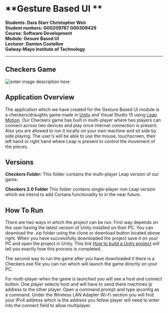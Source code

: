 **Gesture Based UI **
===================

**Students: Dara Starr Christopher Weir**<br>
**Student nunbers: G00209787 G00309429**<br>
**Course: Software Development**<br>
**Module: Gesure Based UI**<br>
**Lecturer: Damien Costelloe**<br>
**Galway-Mayo Institute of Technology**
****

**Checkers Game**
-------------
![enter image description here](https://cloud.githubusercontent.com/assets/8806515/24556394/14646e48-162c-11e7-8f8f-d1244497b03b.png)


Application  Overview
-------------
The application which we have created for the Gesture Based UI module is a checkers/draughts game made in [Unity](https://unity3d.com/) and Visual Studio 15 using [Leap Motion](https://www.leapmotion.com/). Our Checkers game has built in multi-player where two players can connect across two devices and play once internet connection is present. Also you are allowed to run it locally on your own machine and sit side by side playing. The user's will be able to use the mouse, touchscreen, their left hand or right hand where Leap is present to control the movement of the pieces.

Versions
-------------
***Checkers Folder:*** This folder contains the multi-player Leap version of our game.

**Checkers 2.0 Folder** This folder contains single-player non Leap version which we intend to add Cortana functionality to in the near future.

How To Run
-------------
There are two ways in which the project can be run. First way depends on the user having the latest version of Unity installed on their PC. You can download the .zip folder using the clone or download button located above right. When you have successfully downloaded the project save it on your PC and open the project in Unity. This link [How to build a Unity projject](https://docs.unity3d.com/Manual/PublishingBuilds.html) will tell you exactly how this process is completed. 

The second way to run the game after you have downloaded it there is a Checkers.exe file you can run which will launch the game directly on your PC.   

For multi-player when the game is launched you will see a host and connect button. One player selects host and will have to send there machines ip address to the other player. Open a command prompt and type ipconfig as a command. Under the Wireless LAN Adapter Wi-Fi section you will find your IPv4 address which is the address you fellow player will need to enter into the connect field to allow multiplayer. 
